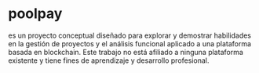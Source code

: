 # poolpay
es un proyecto conceptual diseñado para explorar y demostrar habilidades en la gestión de proyectos y el análisis funcional aplicado a una plataforma basada en blockchain. Este trabajo no está afiliado a ninguna plataforma existente y tiene fines de aprendizaje y desarrollo profesional.
